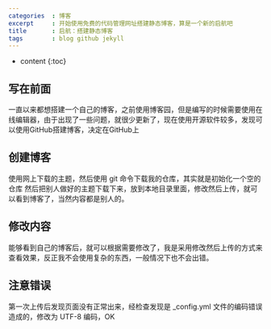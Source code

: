 ```yaml
---
categories  : 博客
excerpt     : 开始使用免费的代码管理网址搭建静态博客，算是一个新的启航吧
title       : 启航：搭建静态博客
tags        : blog github jekyll
---
```


* content
{:toc}

## 写在前面
一直以来都想搭建一个自己的博客，之前使用博客园，但是编写的时候需要使用在线编辑器，由于出现了一些问题，就很少更新了，现在使用开源软件较多，发现可以使用GitHub搭建博客，决定在GitHub上

## 创建博客
使用网上下载的主题，然后使用 git 命令下载我的仓库，其实就是初始化一个空的仓库
然后把别人做好的主题下载下来，放到本地目录里面，修改然后上传，就可以看到博客了，当然内容都是别人的。

## 修改内容 
能够看到自己的博客后，就可以根据需要修改了，我是采用修改然后上传的方式来查看效果，反正我不会使用复杂的东西，一般情况下也不会出错。

## 注意错误
第一次上传后发现页面没有正常出来，经检查发现是 _config.yml 文件的编码错误造成的，修改为 UTF-8 编码，OK 

